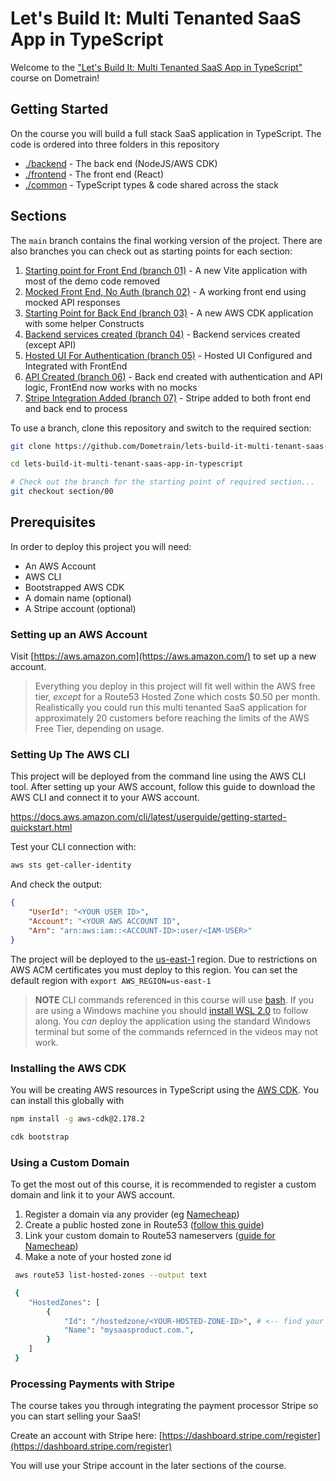 # Let's Build It: Multi Tenanted SaaS App in TypeScript

Welcome to the ["Let's Build It: Multi Tenanted SaaS App in TypeScript"](https://dometrain.com/course/lets-build-it-multi-tenanted-saas-app-in-typescript/?ref=github) course on Dometrain! 

## Getting Started

On the course you will build a full stack SaaS application in TypeScript.  The code is ordered into three folders in this repository

- [./backend](/backend/README.md) - The back end (NodeJS/AWS CDK)
- [./frontend](/frontend/README.md) - The front end (React)
- [./common](/common) - TypeScript types & code shared across the stack

## Sections

The `main` branch contains the final working version of the project.  There are also branches you can check out as starting points for each section:

1. [Starting point for Front End (branch 01)](/tree/section/01) - A new Vite application with most of the demo code removed
2. [Mocked Front End, No Auth (branch 02)](/tree/section/02) - A working front end using mocked API responses
3. [Starting Point for Back End (branch 03)](/tree/section/03) - A new AWS CDK application with some helper Constructs 
4. [Backend services created (branch 04)](/tree/secetion/04) - Backend services created (except API)
5. [Hosted UI For Authentication (branch 05)](/tree/section/05) - Hosted UI Configured and Integrated with FrontEnd
6. [API Created (branch 06)](/tree/section/06) - Back end created with authentication and API logic, FrontEnd now works with no mocks
7. [Stripe Integration Added (branch 07)](/tree/section/07) - Stripe added to both front end and back end to process 

To use a branch, clone this repository and switch to the required section:

```sh
git clone https://github.com/Dometrain/lets-build-it-multi-tenant-saas-app-in-typescript.git

cd lets-build-it-multi-tenant-saas-app-in-typescript

# Check out the branch for the starting point of required section...
git checkout section/00
```

## Prerequisites

In order to deploy this project you will need:

* An AWS Account
* AWS CLI
* Bootstrapped AWS CDK
* A domain name (optional)
* A Stripe account (optional)

### Setting up an AWS Account

Visit [https://aws.amazon.com](https://aws.amazon.com/) to set up a new account.

> Everything you deploy in this project will fit well within the AWS free tier, _except_ for a Route53 Hosted Zone which costs $0.50 per month.  Realistically you could run this multi tenanted SaaS application for approximately 20 customers before reaching the limits of the AWS Free Tier, depending on usage.

### Setting Up The AWS CLI

This project will be deployed from the command line using the AWS CLI tool.  After setting up your AWS account, follow this guide to download the AWS CLI and connect it to your AWS account.

https://docs.aws.amazon.com/cli/latest/userguide/getting-started-quickstart.html

Test your CLI connection with:

```sh
aws sts get-caller-identity
```

And check the output:

```json
{
    "UserId": "<YOUR USER ID>",
    "Account": "<YOUR AWS ACCOUNT ID",
    "Arn": "arn:aws:iam::<ACCOUNT-ID>:user/<IAM-USER>"
}
```

The project will be deployed to the [us-east-1](https://docs.aws.amazon.com/AmazonRDS/latest/UserGuide/Concepts.RegionsAndAvailabilityZones.html) region.  Due to restrictions on AWS ACM certificates you must deploy to this region.  You can set the default region with `export AWS_REGION=us-east-1`


> **NOTE** CLI commands referenced in this course will use [bash](https://www.gnu.org/software/bash/).  If you are using a Windows machine you should [install WSL 2.0](https://learn.microsoft.com/en-us/windows/wsl/install) to follow along.  You _can_ deploy the application using the standard Windows terminal but some of the commands refernced in the videos may not work.

### Installing the AWS CDK

You will be creating AWS resources in TypeScript using the [AWS CDK](https://docs.aws.amazon.com/cdk/v2/guide/getting_started.html).  You can install this globally with

```sh
npm install -g aws-cdk@2.178.2

cdk bootstrap
```

### Using a Custom Domain

To get the most out of this course, it is recommended to register a custom domain and link it to your AWS account.

1. Register a domain via any provider (eg [Namecheap](https://www.namecheap.com/))
2. Create a public hosted zone in Route53 ([follow this guide](https://docs.aws.amazon.com/Route53/latest/DeveloperGuide/CreatingHostedZone.html))
3. Link your custom domain to Route53 nameservers ([guide for Namecheap](https://www.namecheap.com/support/knowledgebase/article.aspx/10371/2208/how-do-i-link-my-domain-to-amazon-web-services/))
4. Make a note of your hosted zone id

```sh
 aws route53 list-hosted-zones --output text

 {
    "HostedZones": [
        {
            "Id": "/hostedzone/<YOUR-HOSTED-ZONE-ID>", # <-- find your ID here
            "Name": "mysaasproduct.com.",
        }
    ]
 }
```

### Processing Payments with Stripe

The course takes you through integrating the payment processor Stripe so you can start selling your SaaS!

Create an account with Stripe here:
[https://dashboard.stripe.com/register](https://dashboard.stripe.com/register)

You will use your Stripe account in the later sections of the course.